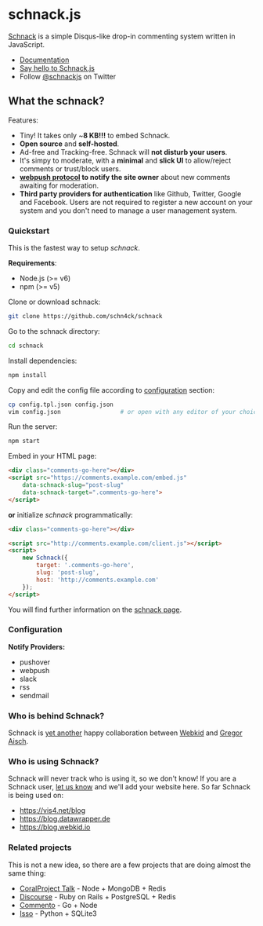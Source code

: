 # schnack.js

[Schnack](https://dict.leo.org/englisch-deutsch/schnack) is a simple Disqus-like drop-in commenting system written in JavaScript.

* [Documentation](https://schnack.cool/)
* [Say hello to Schnack.js](https://www.vis4.net/blog/2017/10/hello-schnack/)
* Follow [@schnackjs](https://twitter.com/schnackjs) on Twitter

## What the schnack?

Features:
- Tiny! It takes only ~**8 KB!!!** to embed Schnack.
- **Open source** and **self-hosted**.
- Ad-free and Tracking-free. Schnack will **not disturb your users**.
- It's simpy to moderate, with a **minimal** and **slick UI** to allow/reject comments or trust/block users.
- **[webpush protocol](https://tools.ietf.org/html/draft-ietf-webpush-protocol-12) to notify the site owner** about new comments awaiting for moderation.
- **Third party providers for authentication** like Github, Twitter, Google and Facebook. Users are not required to register a new account on your system and you don't need to manage a user management system.

### Quickstart

This is the fastest way to setup *schnack*.

**Requirements**:
- Node.js (>= v6)
- npm (>= v5)

Clone or download schnack:

```bash
git clone https://github.com/schn4ck/schnack
```

Go to the schnack directory:
```bash
cd schnack
```

Install dependencies:
```bash
npm install
```

Copy and edit the config file according to [configuration](https://schnack.cool/#configuration) section:

```bash
cp config.tpl.json config.json
vim config.json                 # or open with any editor of your choice
```

Run the server:
```bash
npm start
```

Embed in your HTML page:

```html
<div class="comments-go-here"></div>
<script src="https://comments.example.com/embed.js"
    data-schnack-slug="post-slug"
    data-schnack-target=".comments-go-here">
</script>
```

**or** initialize *schnack* programmatically:

```html
<div class="comments-go-here"></div>

<script src="http://comments.example.com/client.js"></script>
<script>
    new Schnack({
        target: '.comments-go-here',
        slug: 'post-slug',
        host: 'http://comments.example.com'
    });
</script>
```

You will find further information on the [schnack page](https://schnack.cool/).

### Configuration

**Notify Providers:**

* pushover
* webpush
* slack
* rss
* sendmail

### Who is behind Schnack?

Schnack is [yet another](https://github.com/gka/canvid/) happy collaboration between [Webkid](https://webkid.io/) and [Gregor Aisch](https://www.vis4.net).

### Who is using Schnack?

Schnack will never track who is using it, so we don't know! If you are a Schnack user, [let us know](https://twitter.com/schnackjs) and we'll add your website here. So far Schnack is being used on:

* https://vis4.net/blog
* https://blog.datawrapper.de
* https://blog.webkid.io

### Related projects

This is not a new idea, so there are a few projects that are doing almost the same thing:

* [CoralProject Talk](https://github.com/coralproject/talk) - Node + MongoDB + Redis
* [Discourse](https://github.com/discourse/discourse) - Ruby on Rails + PostgreSQL + Redis
* [Commento](https://github.com/adtac/commento) - Go + Node
* [Isso](https://github.com/posativ/isso/) - Python + SQLite3
